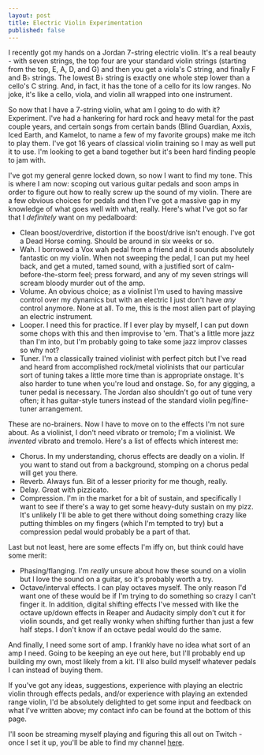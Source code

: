 ```yaml
---
layout: post
title: Electric Violin Experimentation
published: false
---
```


I recently got my hands on a Jordan 7-string electric violin. It's a real
beauty - with seven strings, the top four are your standard violin strings
(starting from the top, E, A, D, and G) and then you get a viola's C string,
and finally F and B♭ strings. The lowest B♭ string is exactly one whole step
lower than a cello's C string. And, in fact, it has the tone of a cello for its
low ranges. No joke, it's like a cello, viola, and violin all wrapped into one
instrument.

So now that I have a 7-string violin, what am I going to do with it?
Experiment. I've had a hankering for hard rock and heavy metal for the past
couple years, and certain songs from certain bands (Blind Guardian, Axxis, Iced
Earth, and Kamelot, to name a few of my favorite groups) make me itch to play
them. I've got 16 years of classical violin training so I may as well put it to
use. I'm looking to get a band together but it's been hard finding people to
jam with.

I've got my general genre locked down, so now I want to find my tone. This is
where I am now: scoping out various guitar pedals and soon amps in order to
figure out how to really screw up the sound of my violin. There are a few
obvious choices for pedals and then I've got a massive gap in my knowledge of
what goes well with what, really. Here's what I've got so far that I
*definitely* want on my pedalboard:

* Clean boost/overdrive, distortion if the boost/drive isn't enough. I've got a
  Dead Horse coming. Should be around in six weeks or so.
* Wah. I borrowed a Vox wah pedal from a friend and it sounds absolutely
  fantastic on my violin. When not sweeping the pedal, I can put my heel back,
  and get a muted, tamed sound, with a justified sort of calm-before-the-storm
  feel; press forward, and any of my seven strings will scream bloody murder
  out of the amp.
* Volume. An obvious choice; as a violinist I'm used to having massive control
  over my dynamics but with an electric I just don't have *any* control
  anymore. None at all. To me, this is the most alien part of playing an
  electric instrument.
* Looper. I need this for practice. If I ever play by myself, I can put down
  some chops with this and then improvise to 'em. That's a little more jazz
  than I'm into, but I'm probably going to take some jazz improv classes so why
  not?
* Tuner. I'm a classically trained violinist with perfect pitch but I've read
  and heard from accomplished rock/metal violinists that our particular sort of
  tuning takes a little more time than is appropriate onstage. It's also harder
  to tune when you're loud and onstage. So, for any gigging, a tuner pedal is
  necessary. The Jordan also shouldn't go out of tune very often; it has
  guitar-style tuners instead of the standard violin peg/fine-tuner
  arrangement.

These are no-brainers. Now I have to move on to the effects I'm not sure about.
As a violinist, I don't need vibrato or tremolo; I'm a violinist. We *invented*
vibrato and tremolo. Here's a list of effects which interest me:

* Chorus. In my understanding, chorus effects are deadly on a violin. If you
  want to stand out from a background, stomping on a chorus pedal will get you
  there.
* Reverb. Always fun. Bit of a lesser priority for me though, really.
* Delay. Great with pizzicato.
* Compression. I'm in the market for a bit of sustain, and specifically I want
  to see if there's a way to get some heavy-duty sustain on my pizz. It's
  unlikely I'll be able to get there without doing something crazy like putting
  thimbles on my fingers (which I'm tempted to try) but a compression pedal
  would probably be a part of that.

Last but not least, here are some effects I'm iffy on, but think could have
some merit:

* Phasing/flanging. I'm _really_ unsure about how these sound on a violin but I
  love the sound on a guitar, so it's probably worth a try.
* Octave/interval effects. I can play octaves myself. The only reason I'd want
  one of these would be if I'm trying to do something so crazy I can't finger
  it. In addition, digital shifting effects I've messed with like the octave
  up/down effects in Reaper and Audacity simply don't cut it for violin sounds,
  and get really wonky when shifting further than just a few half steps. I
  don't know if an octave pedal would do the same.

And finally, I need some sort of amp. I frankly have no idea what sort of an
amp I need. Going to be keeping an eye out here, but I'll probably end up
building my own, most likely from a kit. I'll also build myself whatever pedals
I can instead of buying them.

If you've got any ideas, suggestions, experience with playing an electric
violin through effects pedals, and/or experience with playing an extended range
violin, I'd be absolutely delighted to get some input and feedback on what I've
written above; my contact info can be found at the bottom of this page.

I'll soon be streaming myself playing and figuring this all out on Twitch -
once I set it up, you'll be able to find my channel
[here](https://twitch.tv/fyfsle).
